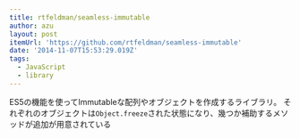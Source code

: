 ```yaml
---
title: rtfeldman/seamless-immutable
author: azu
layout: post
itemUrl: 'https://github.com/rtfeldman/seamless-immutable'
date: '2014-11-07T15:53:29.019Z'
tags:
  - JavaScript
  - library
---
```

ES5の機能を使ってImmutableな配列やオブジェクトを作成するライブラリ。
それぞれのオブジェクトは`Object.freeze`された状態になり、幾つか補助するメソッドが追加が用意されている
